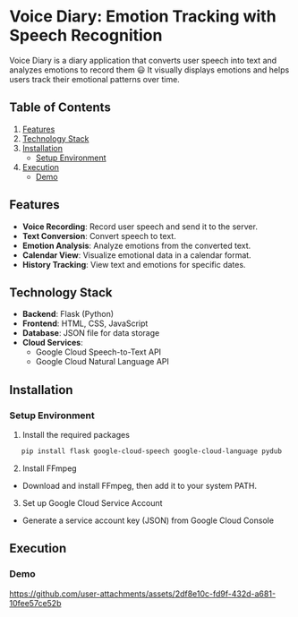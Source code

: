 # Voice Diary: Emotion Tracking with Speech Recognition

Voice Diary is a diary application that converts user speech into text and analyzes emotions to record them :smiley: It visually displays emotions and helps users track their emotional patterns over time.


## Table of Contents
1. [Features](#features)
2. [Technology Stack](#technology-stack)
3. [Installation](#installation)
   - [Setup Environment](#setup-environment)
4. [Execution](#execution)
   - [Demo](#demo)


## Features

- **Voice Recording**: Record user speech and send it to the server.
- **Text Conversion**: Convert speech to text.
- **Emotion Analysis**: Analyze emotions from the converted text.
- **Calendar View**: Visualize emotional data in a calendar format.
- **History Tracking**: View text and emotions for specific dates.


## Technology Stack

- **Backend**: Flask (Python)
- **Frontend**: HTML, CSS, JavaScript
- **Database**: JSON file for data storage
- **Cloud Services**:
  - Google Cloud Speech-to-Text API
  - Google Cloud Natural Language API


## Installation

### Setup Environment
1. Install the required packages
```bash
   pip install flask google-cloud-speech google-cloud-language pydub
```
2. Install FFmpeg
  - Download and install FFmpeg, then add it to your system PATH.
 3. Set up Google Cloud Service Account
  - Generate a service account key (JSON) from Google Cloud Console


## Execution

### Demo

https://github.com/user-attachments/assets/2df8e10c-fd9f-432d-a681-10fee57ce52b
